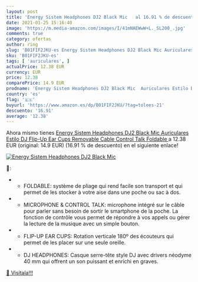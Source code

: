 ```yaml
---
layout: post
title: 'Energy Sistem Headphones DJ2 Black Mic   al 16.91 % de descuento'
date: 2021-01-25 15:16:40
image: 'https://m.media-amazon.com/images/I/41mNAEWwW+L._SL200_.jpg'
comments: true
category: ofertas
author: ring
slug: 'B01FIF2JKU-es Energy Sistem Headphones DJ2 Black Mic Auriculares Estilo...'
sku: 'B01FIF2JKU-es'
tags: [ 'auriculares', ]
actualPrice: 12.38 EUR
currency: EUR
price: 12.38
comparePrice: 14.9 EUR
prodname: 'Energy Sistem Headphones DJ2 Black Mic  Auriculares Estilo DJ  Flip-Up Ear Cups  Removable Cable  Control Talk  Foldable '
country: 'es'
flag: '🇪🇸'
buyurl: 'https://www.amazon.es/dp/B01FIF2JKU/?tag=tolees-21'
descuento: '16.91'
average: '12.38'
---
```


Ahora mismo tienes [Energy Sistem Headphones DJ2 Black Mic  Auriculares Estilo DJ  Flip-Up Ear Cups  Removable Cable  Control Talk  Foldable ](https://www.amazon.es/dp/B01FIF2JKU/?tag=tolees-21) a 12.38 EUR (original: 14.9 EUR) (16.91 %  de descuento) en el siguiente enlace!

[![Energy Sistem Headphones DJ2 Black Mic  ](https://m.media-amazon.com/images/I/41mNAEWwW+L._SL200_.jpg)](https://www.amazon.es/dp/B01FIF2JKU/?tag=tolees-21)

🔎:

- - FOLDABLE: système de pliage qui rend facile son transport et qui permet de les stocker à votre aise dans une poche ou sac à dos.
- - MICROPHONE & CONTROL TALK: microphone intégré sur le câble pour parler sans besoin de sortir le smartphone de la poche. La fonction de contrôle vous permet de répondre à vos appels ou gérer la lecture de la musique avec un simple bouton.
- - FLIP-UP EAR CUPS: Rotation verticale 180º des écouteurs qui permet de les placer sur une seule oreille.
- - DJ HEADPHONES: Casque serre-tête style DJ avec drivers néodyme 40 mm qui offrent un son puissant et enrichi en graves.

[🛒 Visítala!!!](https://www.amazon.es/dp/B01FIF2JKU/?tag=tolees-21)
